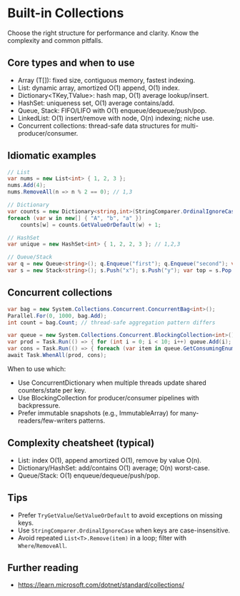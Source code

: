 # Built-in Collections

Choose the right structure for performance and clarity. Know the complexity and common pitfalls.

## Core types and when to use
- Array (T[]): fixed size, contiguous memory, fastest indexing.
- List<T>: dynamic array, amortized O(1) append, O(1) index.
- Dictionary<TKey,TValue>: hash map, O(1) average lookup/insert.
- HashSet<T>: uniqueness set, O(1) average contains/add.
- Queue<T>, Stack<T>: FIFO/LIFO with O(1) enqueue/dequeue/push/pop.
- LinkedList<T>: O(1) insert/remove with node, O(n) indexing; niche use.
- Concurrent collections: thread-safe data structures for multi-producer/consumer.

## Idiomatic examples
```csharp
// List
var nums = new List<int> { 1, 2, 3 };
nums.Add(4);
nums.RemoveAll(n => n % 2 == 0); // 1,3

// Dictionary
var counts = new Dictionary<string,int>(StringComparer.OrdinalIgnoreCase);
foreach (var w in new[] { "A", "b", "a" })
	counts[w] = counts.GetValueOrDefault(w) + 1;

// HashSet
var unique = new HashSet<int> { 1, 2, 2, 3 }; // 1,2,3

// Queue/Stack
var q = new Queue<string>(); q.Enqueue("first"); q.Enqueue("second"); var head = q.Dequeue();
var s = new Stack<string>(); s.Push("x"); s.Push("y"); var top = s.Pop();
```

## Concurrent collections
```csharp
var bag = new System.Collections.Concurrent.ConcurrentBag<int>();
Parallel.For(0, 1000, bag.Add);
int count = bag.Count; // thread-safe aggregation pattern differs

var queue = new System.Collections.Concurrent.BlockingCollection<int>();
var prod = Task.Run(() => { for (int i = 0; i < 10; i++) queue.Add(i); queue.CompleteAdding(); });
var cons = Task.Run(() => { foreach (var item in queue.GetConsumingEnumerable()) Console.WriteLine(item); });
await Task.WhenAll(prod, cons);
```
When to use which:
- Use ConcurrentDictionary when multiple threads update shared counters/state per key.
- Use BlockingCollection for producer/consumer pipelines with backpressure.
- Prefer immutable snapshots (e.g., ImmutableArray) for many-readers/few-writers patterns.

## Complexity cheatsheet (typical)
- List<T>: index O(1), append amortized O(1), remove by value O(n).
- Dictionary/HashSet: add/contains O(1) average; O(n) worst-case.
- Queue/Stack: O(1) enqueue/dequeue/push/pop.

## Tips
- Prefer `TryGetValue`/`GetValueOrDefault` to avoid exceptions on missing keys.
- Use `StringComparer.OrdinalIgnoreCase` when keys are case-insensitive.
- Avoid repeated `List<T>.Remove(item)` in a loop; filter with `Where`/`RemoveAll`.

## Further reading
- https://learn.microsoft.com/dotnet/standard/collections/
